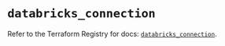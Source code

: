 # `databricks_connection`

Refer to the Terraform Registry for docs: [`databricks_connection`](https://registry.terraform.io/providers/databricks/databricks/1.57.0/docs/resources/connection).
